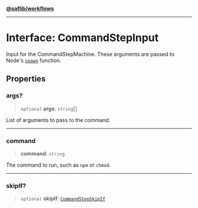 [**@saflib/workflows**](../index.md)

---

# Interface: CommandStepInput

Input for the CommandStepMachine. These arguments are passed to Node's [`spawn`](https://nodejs.org/api/child_process.html#child_processspawncommand-args-options) function.

## Properties

### args?

> `optional` **args**: `string`[]

List of arguments to pass to the command.

---

### command

> **command**: `string`

The command to run, such as `npm` or `chmod`.

---

### skipIf?

> `optional` **skipIf**: [`CommandStepSkipIf`](../type-aliases/CommandStepSkipIf.md)
